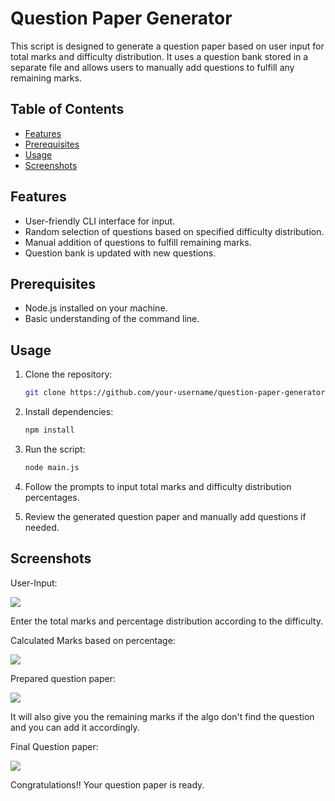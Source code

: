 # Question Paper Generator

This script is designed to generate a question paper based on user input for total marks and difficulty distribution. It uses a question bank stored in a separate file and allows users to manually add questions to fulfill any remaining marks.

## Table of Contents
- [Features](#features)
- [Prerequisites](#prerequisites)
- [Usage](#usage)
- [Screenshots](#screenshots)


## Features

- User-friendly CLI interface for input.
- Random selection of questions based on specified difficulty distribution.
- Manual addition of questions to fulfill remaining marks.
- Question bank is updated with new questions.

## Prerequisites

- Node.js installed on your machine.
- Basic understanding of the command line.

## Usage

1. Clone the repository:

   ```bash
   git clone https://github.com/your-username/question-paper-generator.git
2. Install dependencies:

   ```bash
   npm install
3. Run the script:

   ```bash
   node main.js
4. Follow the prompts to input total marks and difficulty distribution percentages.
5. Review the generated question paper and manually add questions if needed.

## Screenshots

User-Input:

![](output/UserInput.png)

Enter the total marks and percentage distribution according to the difficulty.

Calculated Marks based on percentage:

![](output/MarksDistribution.png)

Prepared question paper:

![](output/PreparedQuesPaper.png)

It will also give you the remaining marks if the algo don't find the question and you can add it accordingly.

Final Question paper:

![](FinalQuestionPaper.png)

Congratulations!! Your question paper is ready.


   
